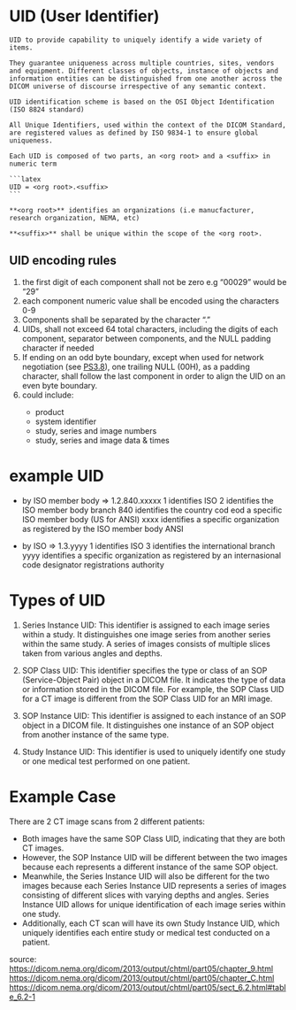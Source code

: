 # UID (User Identifier)
    
    UID to provide capability to uniquely identify a wide variety of items. 

    They guarantee uniqueness across multiple countries, sites, vendors and equipment. Different classes of objects, instance of objects and information entities can be distinguished from one another across the DICOM universe of discourse irrespective of any semantic context.
    
    UID identification scheme is based on the OSI Object Identification (ISO 8824 standard)
    
    All Unique Identifiers, used within the context of the DICOM Standard, are registered values as defined by ISO 9834-1 to ensure global uniqueness.
    
    Each UID is composed of two parts, an <org root> and a <suffix> in numeric term
    
    ```latex
    UID = <org root>.<suffix>
    ```
    
    **<org root>** identifies an organizations (i.e manucfacturer, research organization, NEMA, etc)
    
    **<suffix>** shall be unique within the scope of the <org root>.

## UID encoding rules

1. the first digit of each component shall not be zero 
    e.g “00029” would be “29”
2. each component numeric value shall be encoded using the characters 0-9 
3. Components shall be separated by the character “.”
4. UIDs, shall not exceed 64 total characters, including the digits of each component, separator between components, and the NULL padding character if needed
5. If ending on an odd byte boundary, except when used for network negotiation (see [PS3.8](https://dicom.nema.org/dicom/2013/output/chtml/part08/PS3.8.html)), one trailing NULL (00H), as a padding character, shall follow the last component in order to align the UID on an even byte boundary.
6. <suffix> could include:
    - product
    - system identifier
    - study, series and image numbers
    - study, series and image data & times

# example UID

- by ISO member body ⇒ 1.2.840.xxxxx
    1 identifies ISO
    2 identifies the ISO member body branch
    840 identifies the country cod eod a specific ISO member body (US for ANSI)
    xxxx identifies a specific organization as registered by the ISO member body ANSI
    
- by ISO ⇒ 1.3.yyyy
    1 identifies ISO
    3 identifies the international branch
    yyyy identifies a specific organization as registered by an internasional code designator registrations authority

# Types of UID
1. Series Instance UID: This identifier is assigned to each image series within a study. It distinguishes one image series from another series within the same study. A series of images consists of multiple slices taken from various angles and depths.

2. SOP Class UID: This identifier specifies the type or class of an SOP (Service-Object Pair) object in a DICOM file. It indicates the type of data or information stored in the DICOM file. For example, the SOP Class UID for a CT image is different from the SOP Class UID for an MRI image.

3. SOP Instance UID: This identifier is assigned to each instance of an SOP object in a DICOM file. It distinguishes one instance of an SOP object from another instance of the same type.

4. Study Instance UID: This identifier is used to uniquely identify one study or one medical test performed on one patient.


# Example Case

There are 2 CT image scans from 2 different patients:

- Both images have the same SOP Class UID, indicating that they are both CT images.
- However, the SOP Instance UID will be different between the two images because each represents a different instance of the same SOP object.
- Meanwhile, the Series Instance UID will also be different for the two images because each Series Instance UID represents a series of images consisting of different slices with varying depths and angles. Series Instance UID allows for unique identification of each image series within one study.
- Additionally, each CT scan will have its own Study Instance UID, which uniquely identifies each entire study or medical test conducted on a patient.

source:
https://dicom.nema.org/dicom/2013/output/chtml/part05/chapter_9.html
https://dicom.nema.org/dicom/2013/output/chtml/part05/chapter_C.html 
https://dicom.nema.org/dicom/2013/output/chtml/part05/sect_6.2.html#table_6.2-1